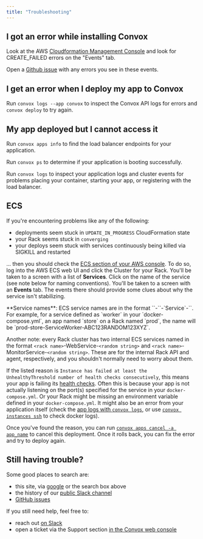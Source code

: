 ```yaml
---
title: "Troubleshooting"
---
```


## I got an error while installing Convox

Look at the AWS [Cloudformation Management Console](https://console.aws.amazon.com/cloudformation/home?region=us-east-1) and look for CREATE_FAILED errors on the "Events" tab.

Open a [Github issue](https://github.com/convox/rack/issues/new) with any errors you see in these events.

## I get an error when I deploy my app to Convox

Run `convox logs --app convox` to inspect the Convox API logs for errors and `convox deploy` to try again.

## My app deployed but I cannot access it

Run `convox apps info` to find the load balancer endpoints for your application.

Run `convox ps` to determine if your application is booting successfully.

Run `convox logs` to inspect your application logs and cluster events for problems placing your container, starting your app, or registering with the load balancer.


## ECS

If you're encountering problems like any of the following:

- deployments seem stuck in `UPDATE_IN_PROGRESS` CloudFormation state
- your Rack seems stuck in `converging`
- your deploys seem stuck with services continuously being killed via SIGKILL and restarted

... then you should check the [ECS section of your AWS console](https://console.aws.amazon.com/ecs/home). To do so, log into the AWS ECS web UI and click the Cluster for your Rack. You'll be taken to a screen with a list of **Services**. Click on the name of the service (see note below for naming conventions). You'll be taken to a screen with an **Events** tab. The events there should provide some clues about why the service isn't stabilizing.

<div class="block-callout block-show-callout type-info" markdown="1">
**Service names**: ECS service names are in the format `<rack name>`-`<app name>`-`Service<ServiceName>`-`<random string>`. For example, for a service defined as `worker` in your `docker-compose.yml`, an app named `store` on a Rack named `prod`, the name will be `prod-store-ServiceWorker-ABC123RANDOM123XYZ`.

Another note: every Rack cluster has two internal ECS services named in the format `<rack name>`-WebService-`<random string>` and `<rack name>`-MonitorService-`<random string>`. These are for the internal Rack API and agent, respectively, and you shouldn't normally need to worry about them.
</div>

If the listed reason is `Instance has failed at least the UnhealthyThreshold number of health checks consecutively`, this means your app is failing its [health checks](/docs/rolling-updates/#health-checks). Often this is because your app is not actually listening on the port(s) specified for the service in your `docker-compose.yml`. Or your Rack might be missing an environment variable defined in your `docker-compose.yml`. It might also be an error from your application itself (check the [app logs with `convox logs`](/docs/debugging/#convox-logs), or use [`convox instances ssh`](/docs/debugging/#convox-instances-ssh) to check docker logs).

Once you've found the reason, you can run [`convox apps cancel -a app_name`](/docs/deploying-to-convox/#canceling-a-deployment) to cancel this deployment. Once it rolls back, you can fix the error and try to deploy again.


## Still having trouble?

Some good places to search are:

- this site, via [google](https://www.google.com/search?q=site%3Aconvox.com) or the search box above
- the history of our [public Slack channel](https://invite.convox.com/)
- [GitHub issues](https://github.com/convox/rack/issues)

If you still need help, feel free to:

- reach out [on Slack](https://invite.convox.com/)
- open a ticket via the Support section [in the Convox web console](https://console.convox.com/)
